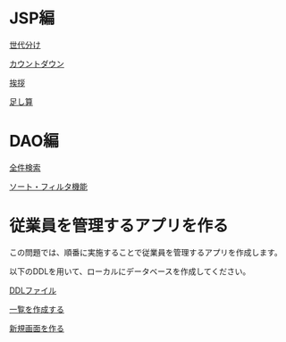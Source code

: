 # JSP編

[世代分け](./jsp/age.md)

[カウントダウン](./jsp/count-down.md)

[挨拶](./jsp/greet.md)

[足し算](./jsp/sum.md)

# DAO編

[全件検索](./dao/all.md)

[ソート・フィルタ機能](./dao/sort-filter.md)

# 従業員を管理するアプリを作る

この問題では、順番に実施することで従業員を管理するアプリを作成します。

以下のDDLを用いて、ローカルにデータベースを作成してください。

[DDLファイル](./employee/create_employee_sql.ddl)

[一覧を作成する](./employee/01-list.md)

[新規画面を作る](./employee/02-new.md)